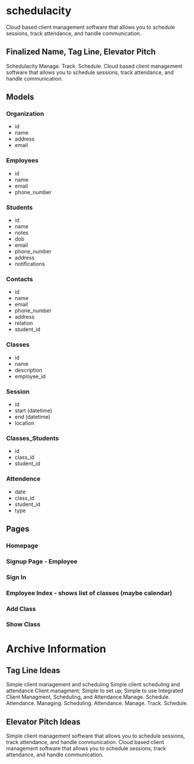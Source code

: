 # schedulacity
Cloud based client management software that allows you to schedule sessions, track attendance, and handle communication.

## Finalized Name, Tag Line, Elevator Pitch
Schedulacity
Manage. Track. Schedule.
Cloud based client management software that allows you to schedule sessions, track attendance, and handle communication.

## Models

### Organization
  - id
  - name
  - address
  - email

### Employees
  - id
  - name
  - email
  - phone_number

### Students
  - id
  - name
  - notes
  - dob
  - email
  - phone_number
  - address
  - notifications

### Contacts
  - id
  - name
  - email
  - phone_number
  - address
  - relation
  - student_id

### Classes
  - id
  - name
  - description
  - employee_id

### Session
  - id
  - start (datetime)
  - end (datetime)
  - location

### Classes_Students
  - id
  - class_id
  - student_id

### Attendence
  - date
  - class_id
  - student_id
  - type

## Pages
### Homepage
### Signup Page - Employee
### Sign In
### Employee Index - shows list of classes (maybe calendar)
### Add Class
### Show Class

# Archive Information
## Tag Line Ideas
Simple client management and scheduling
Simple client scheduling and attendance
Client managment; Simple to set up; Simple to use
Integrated Client Managment, Scheduling, and Attendance
Manage. Schedule. Attendance.
Managing. Scheduling. Attendance.
Manage. Track. Schedule.

## Elevator Pitch Ideas
Simple client management software that allows you to schedule sessions, track attendance, and handle communication.
Cloud based client management software that allows you to schedule sessions, track attendance, and handle communication.

